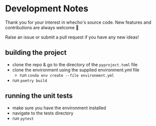 # Development Notes

Thank you for your interest in whecho's source code. New features and contributions are always welcome 🙂

Raise an issue or submit a pull request if you have any new ideas!

## building the project
- clone the repo & go to the directory of the `pyproject.toml` file
- clone the environment using the supplied environment.yml file
  - run `conda env create --file environment.yml`
- run `poetry build`

## running the unit tests
- make sure you have the environment installed
- navigate to the tests directory
- run `pytest`